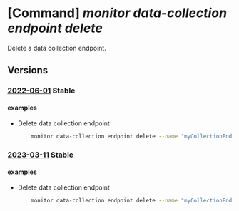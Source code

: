 # [Command] _monitor data-collection endpoint delete_

Delete a data collection endpoint.

## Versions

### [2022-06-01](/Resources/mgmt-plane/L3N1YnNjcmlwdGlvbnMve30vcmVzb3VyY2Vncm91cHMve30vcHJvdmlkZXJzL21pY3Jvc29mdC5pbnNpZ2h0cy9kYXRhY29sbGVjdGlvbmVuZHBvaW50cy97fQ==/2022-06-01.xml) **Stable**

<!-- mgmt-plane /subscriptions/{}/resourcegroups/{}/providers/microsoft.insights/datacollectionendpoints/{} 2022-06-01 -->

#### examples

- Delete data collection endpoint
    ```bash
        monitor data-collection endpoint delete --name "myCollectionEndpoint" --resource-group "myResourceGroup"
    ```

### [2023-03-11](/Resources/mgmt-plane/L3N1YnNjcmlwdGlvbnMve30vcmVzb3VyY2Vncm91cHMve30vcHJvdmlkZXJzL21pY3Jvc29mdC5pbnNpZ2h0cy9kYXRhY29sbGVjdGlvbmVuZHBvaW50cy97fQ==/2023-03-11.xml) **Stable**

<!-- mgmt-plane /subscriptions/{}/resourcegroups/{}/providers/microsoft.insights/datacollectionendpoints/{} 2023-03-11 -->

#### examples

- Delete data collection endpoint
    ```bash
        monitor data-collection endpoint delete --name "myCollectionEndpoint" --resource-group "myResourceGroup"
    ```
